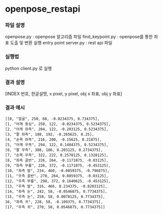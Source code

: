 # openpose_restapi

### 파일 설명
openpose.py : openpose 알고리즘 파일
find_keypoint.py : openpose를 통한 좌표 도출 및 변환 실행 entry point
server.py : rest api 파일

### 실행법
python client.py 로 실행

### 결과 설명
[INDEX 번호, 한글설명, x pixel, y pixel, obj x 좌표, obj y 좌표]

### 결과 예시
```
[[0, "얼굴", 250, 68, -0.0234375, 0.734375], 
[1, "어깨 중심", 250, 122, -0.0234375, 0.5234375], 
[2, "어깨 좌측", 204, 122, -0.203125, 0.5234375], 
[3, "팔 좌측", 188, 192, -0.265625, 0.25], 
[4, "손목 좌측", 216, 200, -0.15625, 0.21875], 
[5, "어깨 우측", 294, 122, 0.1484375, 0.5234375], 
[6, "팔 우측", 308, 186, 0.203125, 0.2734375], 
[7, "손목 우측", 322, 222, 0.2578125, 0.1328125], 
[8, "좌측 골반", 226, 264, -0.1171875, -0.03125], 
[9, "좌측 무릎", 226, 372, -0.1171875, -0.453125], 
[10, "좌측 발", 234, 460, -0.0859375, -0.796875], 
[11, "우측 골반", 278, 264, 0.0859375, -0.03125], 
[12, "우측 무릎", 298, 372, 0.1640625, -0.453125], 
[13, "우측 발", 316, 466, 0.234375, -0.8203125], 
[14, "좌측 눈", 242, 58, -0.0546875, 0.7734375], 
[15, "우측 눈", 258, 58, 0.0078125, 0.7734375], 
16, "좌측 귀", 228, 58, -0.109375, 0.7734375], 
[17, "우측 귀", 270, 58, 0.0546875, 0.7734375]]
```
